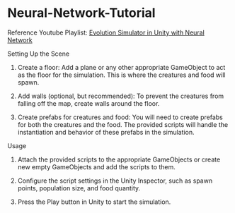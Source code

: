 # Neural-Network-Tutorial

Reference Youtube Playlist: [Evolution Simulator in Unity with Neural Network](https://www.youtube.com/playlist?list=PLlIPoiD-ZBaw9x3NRoquGkFBl9RpAasys)

Setting Up the Scene
1. Create a floor: Add a plane or any other appropriate GameObject to act as the floor for the simulation. This is where the creatures and food will spawn.

2. Add walls (optional, but recommended): To prevent the creatures from falling off the map, create walls around the floor.

3. Create prefabs for creatures and food: You will need to create prefabs for both the creatures and the food. The provided scripts will handle the instantiation and behavior of these prefabs in the simulation.

Usage
1. Attach the provided scripts to the appropriate GameObjects or create new empty GameObjects and add the scripts to them.

2. Configure the script settings in the Unity Inspector, such as spawn points, population size, and food quantity.

3. Press the Play button in Unity to start the simulation.
